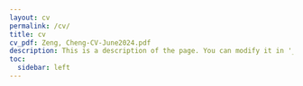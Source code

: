 ```yaml
---
layout: cv
permalink: /cv/
title: cv
cv_pdf: Zeng, Cheng-CV-June2024.pdf
description: This is a description of the page. You can modify it in '_pages/cv.md'. You can also change or remove the top pdf download button.
toc:
  sidebar: left
---
```

